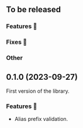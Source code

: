 ## To be released

### Features :tada:

### Fixes :bug:

### Other

## 0.1.0 (2023-09-27)

First version of the library.

### Features :tada:

- Alias prefix validation.